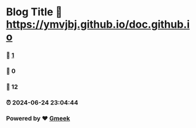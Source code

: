# Blog Title :link: https://ymvjbj.github.io/doc.github.io 
### :page_facing_up: [1](https://ymvjbj.github.io/doc.github.io/tag.html) 
### :speech_balloon: 0 
### :hibiscus: 12 
### :alarm_clock: 2024-06-24 23:04:44 
### Powered by :heart: [Gmeek](https://github.com/Meekdai/Gmeek)
